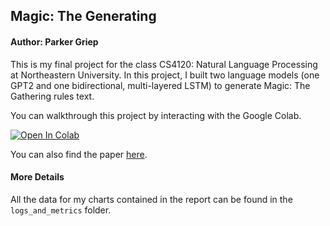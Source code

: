## Magic: The Generating
#### Author: Parker Griep

This is my final project for the class CS4120: Natural Language Processing at Northeastern University. In this project, I
built two language models (one GPT2 and one bidirectional, multi-layered LSTM) to generate Magic: The Gathering rules 
text.

You can walkthrough this project by interacting with the Google Colab.

[![Open In Colab](https://colab.research.google.com/assets/colab-badge.svg)](https://colab.research.google.com/github/Buntry/cs4120-nlp-final/blob/main/MagicTheGenerating.ipynb)

You can also find the paper [here](https://github.com/Buntry/cs4120-nlp-final/blob/main/nlp-report.pdf).

#### More Details

All the data for my charts contained in the report can be found in the `logs_and_metrics` folder.